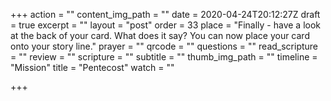 +++
action = ""
content_img_path = ""
date = 2020-04-24T20:12:27Z
draft = true
excerpt = ""
layout = "post"
order = 33
place = "Finally - have a look at the back of your card. What does it say? You can now place your card onto your story line."
prayer = ""
qrcode = ""
questions = ""
read_scripture = ""
review = ""
scripture = ""
subtitle = ""
thumb_img_path = ""
timeline = "Mission"
title = "Pentecost"
watch = ""

+++
